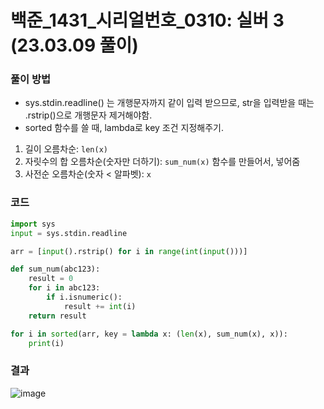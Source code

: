 # 백준_1431_시리얼번호_0310: 실버 3 (23.03.09 풀이)

### 풀이 방법
- sys.stdin.readline() 는 개행문자까지 같이 입력 받으므로, str을 입력받을 때는 .rstrip()으로 개행문자 제거해야함.
- sorted 함수를 쓸 때, lambda로 key 조건 지정해주기.
1. 길이 오름차순: `len(x)`
2. 자릿수의 합 오름차순(숫자만 더하기): `sum_num(x)` 함수를 만들어서, 넣어줌
3. 사전순 오름차순(숫자 < 알파벳): `x`

### 코드
```python
import sys
input = sys.stdin.readline

arr = [input().rstrip() for i in range(int(input()))]

def sum_num(abc123):
    result = 0
    for i in abc123:
        if i.isnumeric():
            result += int(i)
    return result

for i in sorted(arr, key = lambda x: (len(x), sum_num(x), x)):
    print(i)
```

### 결과
![image](https://user-images.githubusercontent.com/69101394/224064472-5b83bf27-15da-4883-9f30-8ab0dfea50cd.png)
